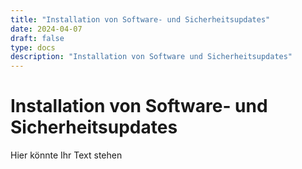 ```yaml
---
title: "Installation von Software- und Sicherheitsupdates"
date: 2024-04-07
draft: false
type: docs
description: "Installation von Software und Sicherheitsupdates"
---
```


# Installation von Software- und Sicherheitsupdates

Hier könnte Ihr Text stehen